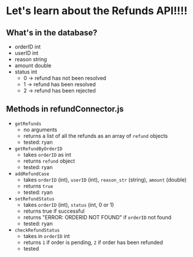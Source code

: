 # Let's learn about the Refunds API!!!!

## What's in the database?
* orderID int
* userID int
* reason string
* amount double
* status int
    * 0 -> refund has not been resolved
    * 1 -> refund has been resolved
    * 2 -> refund has been rejected

## Methods in refundConnector.js
* `getRefunds`
    * no arguments
    * returns a list of all the refunds as an array of `refund` objects
    * tested: ryan
* `getRefundByOrderID`
    * takes `orderID` as int
    * returns `refund` object
    * tested: ryan
* `addRefundCase`
    * takes `orderID` (int), `userID` (int), `reason_str` (string), `amount` (double)
    * returns `true`
    * tested: ryan
* `setRefundStatus`
    * takes `orderID` (int), `status` (int, 0 or 1)
    * returns true if successful
    * returns "ERROR: ORDERID NOT FOUND" if `orderID` not found
    * tested: ryan
* `checkRefundStatus`
    * takes in `orderID` int
    * returns `1` if order is pending, `2` if order has been refunded
    * tested

